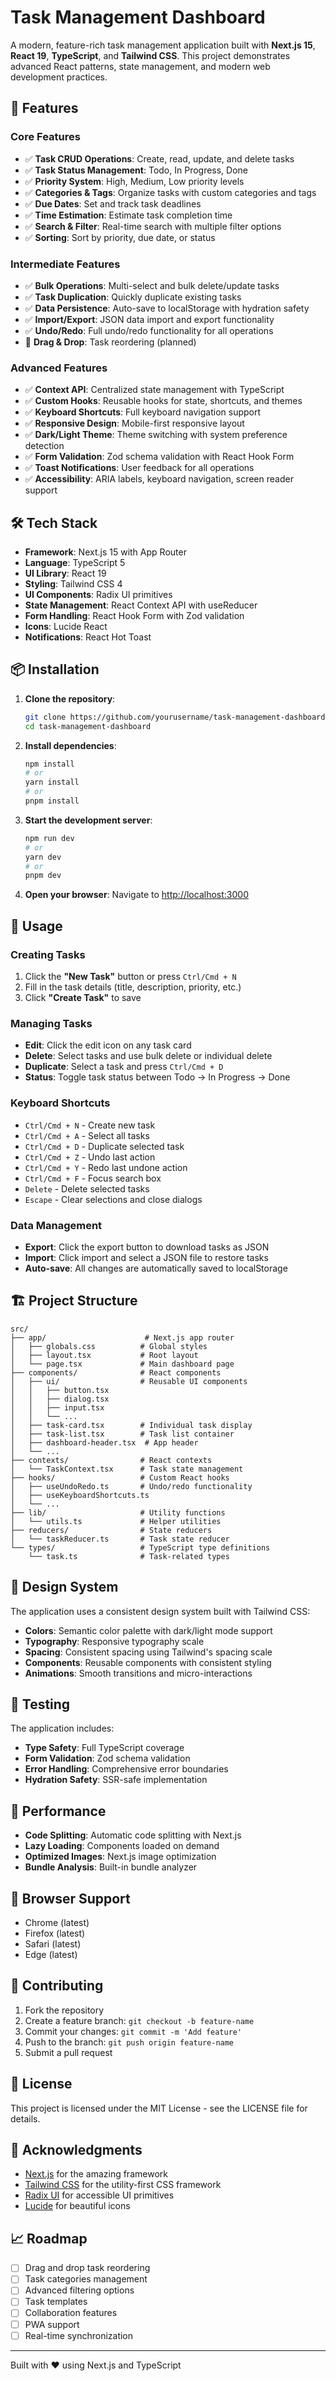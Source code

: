 # Task Management Dashboard

A modern, feature-rich task management application built with **Next.js 15**, **React 19**, **TypeScript**, and **Tailwind CSS**. This project demonstrates advanced React patterns, state management, and modern web development practices.

## 🚀 Features

### Core Features
- ✅ **Task CRUD Operations**: Create, read, update, and delete tasks
- ✅ **Task Status Management**: Todo, In Progress, Done
- ✅ **Priority System**: High, Medium, Low priority levels
- ✅ **Categories & Tags**: Organize tasks with custom categories and tags
- ✅ **Due Dates**: Set and track task deadlines
- ✅ **Time Estimation**: Estimate task completion time
- ✅ **Search & Filter**: Real-time search with multiple filter options
- ✅ **Sorting**: Sort by priority, due date, or status

### Intermediate Features
- ✅ **Bulk Operations**: Multi-select and bulk delete/update tasks
- ✅ **Task Duplication**: Quickly duplicate existing tasks
- ✅ **Data Persistence**: Auto-save to localStorage with hydration safety
- ✅ **Import/Export**: JSON data import and export functionality
- ✅ **Undo/Redo**: Full undo/redo functionality for all operations
- 🚧 **Drag & Drop**: Task reordering (planned)

### Advanced Features
- ✅ **Context API**: Centralized state management with TypeScript
- ✅ **Custom Hooks**: Reusable hooks for state, shortcuts, and themes
- ✅ **Keyboard Shortcuts**: Full keyboard navigation support
- ✅ **Responsive Design**: Mobile-first responsive layout
- ✅ **Dark/Light Theme**: Theme switching with system preference detection
- ✅ **Form Validation**: Zod schema validation with React Hook Form
- ✅ **Toast Notifications**: User feedback for all operations
- ✅ **Accessibility**: ARIA labels, keyboard navigation, screen reader support

## 🛠️ Tech Stack

- **Framework**: Next.js 15 with App Router
- **Language**: TypeScript 5
- **UI Library**: React 19
- **Styling**: Tailwind CSS 4
- **UI Components**: Radix UI primitives
- **State Management**: React Context API with useReducer
- **Form Handling**: React Hook Form with Zod validation
- **Icons**: Lucide React
- **Notifications**: React Hot Toast

## 📦 Installation

1. **Clone the repository**:
   ```bash
   git clone https://github.com/yourusername/task-management-dashboard.git
   cd task-management-dashboard
   ```

2. **Install dependencies**:
   ```bash
   npm install
   # or
   yarn install
   # or
   pnpm install
   ```

3. **Start the development server**:
   ```bash
   npm run dev
   # or
   yarn dev
   # or
   pnpm dev
   ```

4. **Open your browser**:
   Navigate to [http://localhost:3000](http://localhost:3000)

## 🎯 Usage

### Creating Tasks
1. Click the **"New Task"** button or press `Ctrl/Cmd + N`
2. Fill in the task details (title, description, priority, etc.)
3. Click **"Create Task"** to save

### Managing Tasks
- **Edit**: Click the edit icon on any task card
- **Delete**: Select tasks and use bulk delete or individual delete
- **Duplicate**: Select a task and press `Ctrl/Cmd + D`
- **Status**: Toggle task status between Todo → In Progress → Done

### Keyboard Shortcuts
- `Ctrl/Cmd + N` - Create new task
- `Ctrl/Cmd + A` - Select all tasks
- `Ctrl/Cmd + D` - Duplicate selected task
- `Ctrl/Cmd + Z` - Undo last action
- `Ctrl/Cmd + Y` - Redo last undone action
- `Ctrl/Cmd + F` - Focus search box
- `Delete` - Delete selected tasks
- `Escape` - Clear selections and close dialogs

### Data Management
- **Export**: Click the export button to download tasks as JSON
- **Import**: Click import and select a JSON file to restore tasks
- **Auto-save**: All changes are automatically saved to localStorage

## 🏗️ Project Structure

```
src/
├── app/                      # Next.js app router
│   ├── globals.css          # Global styles
│   ├── layout.tsx           # Root layout
│   └── page.tsx             # Main dashboard page
├── components/              # React components
│   ├── ui/                  # Reusable UI components
│   │   ├── button.tsx
│   │   ├── dialog.tsx
│   │   ├── input.tsx
│   │   └── ...
│   ├── task-card.tsx        # Individual task display
│   ├── task-list.tsx        # Task list container
│   ├── dashboard-header.tsx  # App header
│   └── ...
├── contexts/                # React contexts
│   └── TaskContext.tsx      # Task state management
├── hooks/                   # Custom React hooks
│   ├── useUndoRedo.ts       # Undo/redo functionality
│   ├── useKeyboardShortcuts.ts
│   └── ...
├── lib/                     # Utility functions
│   └── utils.ts             # Helper utilities
├── reducers/                # State reducers
│   └── taskReducer.ts       # Task state reducer
└── types/                   # TypeScript type definitions
    └── task.ts              # Task-related types
```

## 🎨 Design System

The application uses a consistent design system built with Tailwind CSS:

- **Colors**: Semantic color palette with dark/light mode support
- **Typography**: Responsive typography scale
- **Spacing**: Consistent spacing using Tailwind's spacing scale
- **Components**: Reusable components with consistent styling
- **Animations**: Smooth transitions and micro-interactions

## 🧪 Testing

The application includes:
- **Type Safety**: Full TypeScript coverage
- **Form Validation**: Zod schema validation
- **Error Handling**: Comprehensive error boundaries
- **Hydration Safety**: SSR-safe implementation

## 🚀 Performance

- **Code Splitting**: Automatic code splitting with Next.js
- **Lazy Loading**: Components loaded on demand
- **Optimized Images**: Next.js image optimization
- **Bundle Analysis**: Built-in bundle analyzer

## 📱 Browser Support

- Chrome (latest)
- Firefox (latest)
- Safari (latest)
- Edge (latest)

## 🤝 Contributing

1. Fork the repository
2. Create a feature branch: `git checkout -b feature-name`
3. Commit your changes: `git commit -m 'Add feature'`
4. Push to the branch: `git push origin feature-name`
5. Submit a pull request

## 📄 License

This project is licensed under the MIT License - see the LICENSE file for details.

## 🙏 Acknowledgments

- [Next.js](https://nextjs.org/) for the amazing framework
- [Tailwind CSS](https://tailwindcss.com/) for the utility-first CSS framework
- [Radix UI](https://www.radix-ui.com/) for accessible UI primitives
- [Lucide](https://lucide.dev/) for beautiful icons

## 📈 Roadmap

- [ ] Drag and drop task reordering
- [ ] Task categories management
- [ ] Advanced filtering options
- [ ] Task templates
- [ ] Collaboration features
- [ ] PWA support
- [ ] Real-time synchronization

---

Built with ❤️ using Next.js and TypeScript
